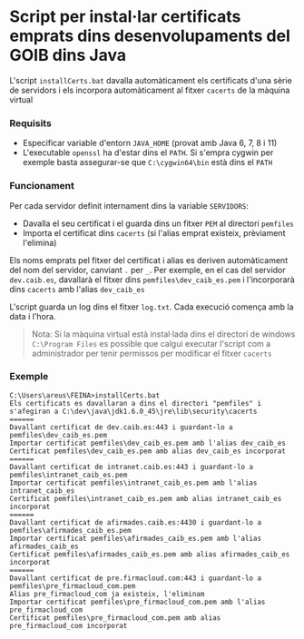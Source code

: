 
# Script per instal·lar certificats emprats dins desenvolupaments del GOIB dins Java

L'script `installCerts.bat` davalla automàticament els certificats d'una sèrie de servidors i els incorpora automàticament al fitxer `cacerts` de la màquina virtual

### Requisits

* Especificar variable d'entorn `JAVA_HOME` (provat amb Java 6, 7, 8 i 11)
* L'executable `openssl` ha d'estar dins el `PATH`. Si s'empra cygwin per exemple basta assegurar-se que `C:\cygwin64\bin` està dins el `PATH`

### Funcionament

Per cada servidor definit internament dins la variable `SERVIDORS`:
* Davalla el seu certificat i el guarda dins un fitxer `PEM` al directori `pemfiles`
* Importa el certificat dins `cacerts` (si l'alias emprat existeix, prèviament l'elimina)

Els noms emprats pel fitxer del certificat i alias es deriven automàticament del nom del servidor, canviant `.` per `_`. Per exemple, en el cas del servidor `dev.caib.es`, davallarà el fitxer dins `pemfiles\dev_caib_es.pem` i l'incorporarà dins `cacerts` amb l'alias `dev_caib_es`

L'script guarda un log dins el fitxer `log.txt`. Cada execució comença amb la data i l'hora.

> Nota: Si la màquina virtual està instal·lada dins el directori de windows `C:\Program Files` es possible que calgui executar l'script com a administrador per tenir permissos per modificar el fitxer `cacerts`

### Exemple

```
C:\Users\areus\FEINA>installCerts.bat
Els certificats es davallaran a dins el directori "pemfiles" i s'afegiran a C:\dev\java\jdk1.6.0_45\jre\lib\security\cacerts
======
Davallant certificat de dev.caib.es:443 i guardant-lo a pemfiles\dev_caib_es.pem
Importar certificat pemfiles\dev_caib_es.pem amb l'alias dev_caib_es
Certificat pemfiles\dev_caib_es.pem amb alias dev_caib_es incorporat
======
Davallant certificat de intranet.caib.es:443 i guardant-lo a pemfiles\intranet_caib_es.pem
Importar certificat pemfiles\intranet_caib_es.pem amb l'alias intranet_caib_es
Certificat pemfiles\intranet_caib_es.pem amb alias intranet_caib_es incorporat
======
Davallant certificat de afirmades.caib.es:4430 i guardant-lo a pemfiles\afirmades_caib_es.pem
Importar certificat pemfiles\afirmades_caib_es.pem amb l'alias afirmades_caib_es
Certificat pemfiles\afirmades_caib_es.pem amb alias afirmades_caib_es incorporat
======
Davallant certificat de pre.firmacloud.com:443 i guardant-lo a pemfiles\pre_firmacloud_com.pem
Alias pre_firmacloud_com ja existeix, l'eliminam
Importar certificat pemfiles\pre_firmacloud_com.pem amb l'alias pre_firmacloud_com
Certificat pemfiles\pre_firmacloud_com.pem amb alias pre_firmacloud_com incorporat
```


